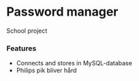 # Password manager
School project

### Features
* Connects and stores in MySQL-database
* Philips pik bliver hård
